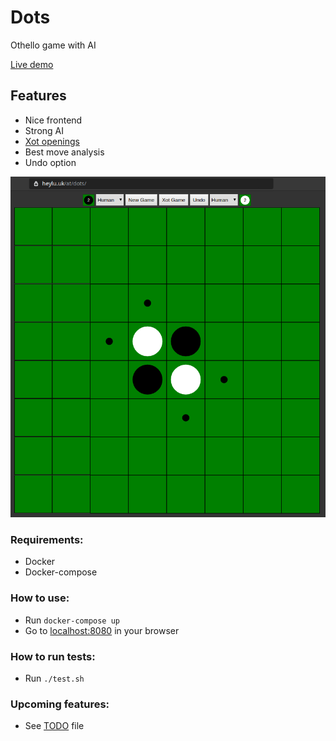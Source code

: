 
# Dots
Othello game with AI

[Live demo](https://heylu.uk/at/dots/)

## Features
* Nice frontend
* Strong AI
* [Xot openings](http://berg.earthlingz.de/xot/aboutxot.php?lang=en)
* Best move analysis
* Undo option


![alt text](assets/screenshot.png "dots screenshot")

### Requirements:
* Docker
* Docker-compose

### How to use:
* Run `docker-compose up`
* Go to [localhost:8080](http://localhost:8080) in your browser

### How to run tests:
* Run `./test.sh`

### Upcoming features:
* See [TODO](TODO.md) file
